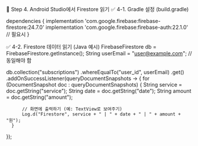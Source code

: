 🧩 Step 4. Android Studio에서 Firestore 읽기
✅ 4-1. Gradle 설정 (build.gradle)

dependencies {
    implementation 'com.google.firebase:firebase-firestore:24.7.0'
    implementation 'com.google.firebase:firebase-auth:22.1.0' // 필요시
}


✅ 4-2. Firestore 데이터 읽기 (Java 예시)
FirebaseFirestore db = FirebaseFirestore.getInstance();
String userEmail = "user@example.com"; // 동일해야 함

db.collection("subscriptions")
  .whereEqualTo("user_id", userEmail)
  .get()
  .addOnSuccessListener(queryDocumentSnapshots -> {
      for (DocumentSnapshot doc : queryDocumentSnapshots) {
          String service = doc.getString("service");
          String date = doc.getString("date");
          String amount = doc.getString("amount");

          // 화면에 출력하기 (예: TextView로 보여주기)
          Log.d("Firestore", service + " | " + date + " | " + amount + "원");
      }
  });
